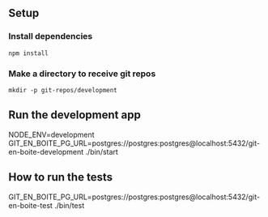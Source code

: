 ## Setup

### Install dependencies

```
npm install
```

### Make a directory to receive git repos

```
mkdir -p git-repos/development
```

## Run the development app

NODE_ENV=development GIT_EN_BOITE_PG_URL=postgres://postgres:postgres@localhost:5432/git-en-boite-development ./bin/start

## How to run the tests

GIT_EN_BOITE_PG_URL=postgres://postgres:postgres@localhost:5432/git-en-boite-test ./bin/test
